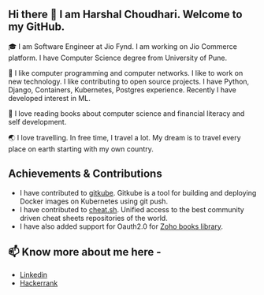 ## Hi there 👋 I am Harshal Choudhari. Welcome to my GitHub.
:mortar_board: I am Software Engineer at Jio Fynd. I am working on Jio Commerce platform. I have Computer Science degree from University of Pune.

🔭 I like computer programming and computer networks. I like to work on new technology. I like contributing to open source projects. I have Python, Django, Containers, Kubernetes, Postgres experience. Recently I have developed interest in ML.

:book: I love reading books about computer science and financial literacy and self development.

:earth_asia:	I love travelling. In free time, I travel a lot. My dream is to travel every place on earth starting with my own country.

## Achievements & Contributions
* I have contributed to [gitkube](https://github.com/hasura/gitkube). Gitkube is a tool for building and deploying Docker images on Kubernetes using git push.
* I have contributed to [cheat.sh](https://github.com/chubin/cheat.sheets). Unified access to the best community driven cheat sheets repositories of the world.
* I have also added support for Oauth2.0 for [Zoho books library](https://github.com/harshal-choudhari/books-python-wrappers).

## 📫 Know more about me here -
* [Linkedin](https://www.linkedin.com/in/harshal-choudhari-026870111)
* [Hackerrank](https://www.hackerrank.com/i_am_hades)
<!--
**harshal-choudhari/harshal-choudhari** is a ✨ _special_ ✨ repository because its `README.md` (this file) appears on your GitHub profile.

Here are some ideas to get you started:

- 🔭 I’m currently working on ...
- 🌱 I’m currently learning ...
- 👯 I’m looking to collaborate on ...
- 🤔 I’m looking for help with ...
- 💬 Ask me about ...
- 📫 How to reach me: ...
- 😄 Pronouns: ...
- ⚡ Fun fact: ...
-->
